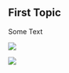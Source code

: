 ## First Topic

Some Text

[![](http://img.youtube.com/vi/CUSgHiqdhpE/0.jpg)](http://www.youtube.com/watch?v=CUSgHiqdhpE "")

[![](https://github.com/kvonbargen/super-hexagon/tree/master/Tutorial/1.png)]("")
